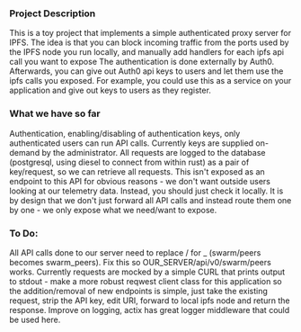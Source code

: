 ### Project Description

This is a toy project that implements a simple authenticated proxy server for IPFS. 
The idea is that you can block incoming traffic from the ports used by the IPFS node you run locally, and manually add handlers for each ipfs api call you want to expose
The authentication is done externally by Auth0. Afterwards, you can give out Auth0 api keys to users and let them use the ipfs calls you exposed. For example, you could use this
as a service on your application and give out keys to users as they register.

### What we have so far

Authentication, enabling/disabling of authentication keys, only authenticated users can run API calls. Currently keys are supplied on-demand by the administrator.
All requests are logged to the database (postgresql, using diesel to connect from within rust) as a pair of key/request, so we can retrieve all requests. This isn't exposed as an endpoint to this API for obvious reasons - we don't want outside users looking at our telemetry data. Instead, you should just check it locally.
It is by design that we don't just forward all API calls and instead route them one by one - we only expose what we need/want to expose.

### To Do:

All API calls done to our server need to replace / for _ (swarm/peers becomes swarm_peers). Fix this so OUR_SERVER/api/v0/swarm/peers works.
Currently requests are mocked by a simple CURL that prints output to stdout - make a more robust reqwest client class for this application so the addition/removal of new endpoints is simple, just take the existing request, strip the API key, edit URI, forward to local ipfs node and return the response.
Improve on logging, actix has great logger middleware that could be used here.